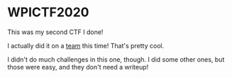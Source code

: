 # WPICTF2020

This was my second CTF I done!

I actually did it on a [team](https://ctftime.org/team/117122) this time! That's pretty cool.

I didn't do much challenges in this one, though. I did some other ones, but those were easy, and they don't need a writeup!
